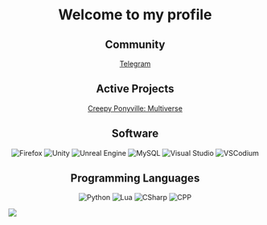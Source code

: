<h1 align="center">Welcome to my profile</h1>

<h2 align="center">Community</h2>
<div align="center">
    <a href="https://t.me/adsktg", target="_blank">Telegram</a>
</div>

<h2 align="center">Active Projects</h2>
<div align="center">
    <a href="https://gamejolt.com/games/CPM/868873", target="_blank">Creepy Ponyville: Multiverse</a>
</div>

<h2 align="center">Software</h2>
<div align="center">
    <img src="https://img.shields.io/badge/Firefox-FF7139?logo=Firefox&logoColor=white" alt="Firefox" />
    <img src="https://img.shields.io/badge/Unity-%23000000.svg?logo=unity&logoColor=white" alt="Unity" />
    <img src="https://img.shields.io/badge/Unreal%20Engine-%23313131.svg?logo=unrealengine&logoColor=white" alt="Unreal Engine" />
    <img src="https://img.shields.io/badge/MySQL-4479A1?logo=mysql&logoColor=fff" alt="MySQL" />
    <img src="https://custom-icon-badges.demolab.com/badge/Visual%20Studio-5C2D91.svg?&logo=visual-studio&logoColor=white" alt="Visual Studio" />
    <img src="https://img.shields.io/badge/VSCodium-2F80ED?logo=vscodium&logoColor=fff" alt="VSCodium" />
</div>

<h2 align="center">Programming Languages</h2>
<div align="center">
    <img src="https://img.shields.io/badge/Python-3776AB?logo=python&logoColor=fff" alt="Python" />
    <img src="https://img.shields.io/badge/Lua-%232C2D72.svg?logo=lua&logoColor=white" alt="Lua" />
    <img src="https://img.shields.io/badge/C%23-%23239120.svg?logo=cshrp&logoColor=white" alt="CSharp" />
    <img src="https://img.shields.io/badge/C++-%2300599C.svg?logo=c%2B%2B&logoColor=white" alt="CPP" />
</div>

![](https://dcbadge.limes.pink/api/shield/413001095720337409)
